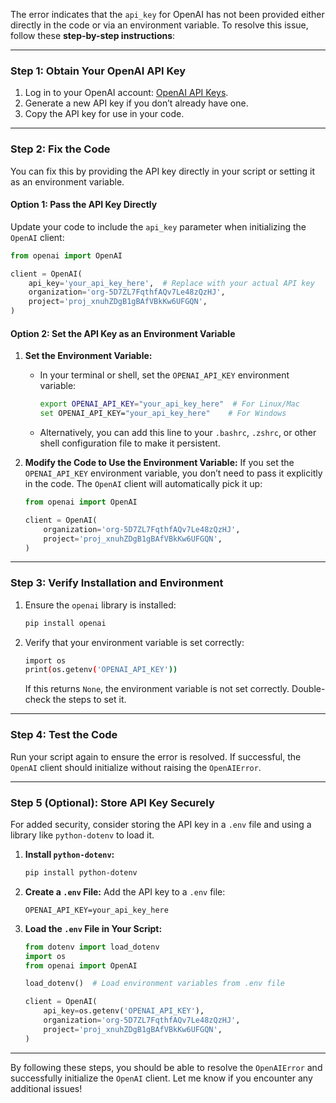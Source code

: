 

The error indicates that the `api_key` for OpenAI has not been provided either directly in the code or via an environment variable. To resolve this issue, follow these **step-by-step instructions**:

---

### **Step 1: Obtain Your OpenAI API Key**
1. Log in to your OpenAI account: [OpenAI API Keys](https://platform.openai.com/account/api-keys).
2. Generate a new API key if you don’t already have one.
3. Copy the API key for use in your code.

---

### **Step 2: Fix the Code**

You can fix this by providing the API key directly in your script or setting it as an environment variable.

#### **Option 1: Pass the API Key Directly**
Update your code to include the `api_key` parameter when initializing the `OpenAI` client:

```python
from openai import OpenAI

client = OpenAI(
    api_key='your_api_key_here',  # Replace with your actual API key
    organization='org-5D7ZL7FqthfAQv7Le48zQzHJ',
    project='proj_xnuhZDgB1gBAfVBkKw6UFGQN',
)
```

#### **Option 2: Set the API Key as an Environment Variable**
1. **Set the Environment Variable:**
   - In your terminal or shell, set the `OPENAI_API_KEY` environment variable:
     ```bash
     export OPENAI_API_KEY="your_api_key_here"  # For Linux/Mac
     set OPENAI_API_KEY="your_api_key_here"    # For Windows
     ```
   - Alternatively, you can add this line to your `.bashrc`, `.zshrc`, or other shell configuration file to make it persistent.

2. **Modify the Code to Use the Environment Variable:**
   If you set the `OPENAI_API_KEY` environment variable, you don’t need to pass it explicitly in the code. The `OpenAI` client will automatically pick it up:

   ```python
   from openai import OpenAI

   client = OpenAI(
       organization='org-5D7ZL7FqthfAQv7Le48zQzHJ',
       project='proj_xnuhZDgB1gBAfVBkKw6UFGQN',
   )
   ```

---

### **Step 3: Verify Installation and Environment**
1. Ensure the `openai` library is installed:
   ```bash
   pip install openai
   ```
2. Verify that your environment variable is set correctly:
   ```bash
   import os
   print(os.getenv('OPENAI_API_KEY'))
   ```

   If this returns `None`, the environment variable is not set correctly. Double-check the steps to set it.

---

### **Step 4: Test the Code**
Run your script again to ensure the error is resolved. If successful, the `OpenAI` client should initialize without raising the `OpenAIError`.

---

### **Step 5 (Optional): Store API Key Securely**
For added security, consider storing the API key in a `.env` file and using a library like `python-dotenv` to load it.

1. **Install `python-dotenv`:**
   ```bash
   pip install python-dotenv
   ```

2. **Create a `.env` File:**
   Add the API key to a `.env` file:
   ```
   OPENAI_API_KEY=your_api_key_here
   ```

3. **Load the `.env` File in Your Script:**
   ```python
   from dotenv import load_dotenv
   import os
   from openai import OpenAI

   load_dotenv()  # Load environment variables from .env file

   client = OpenAI(
       api_key=os.getenv('OPENAI_API_KEY'),
       organization='org-5D7ZL7FqthfAQv7Le48zQzHJ',
       project='proj_xnuhZDgB1gBAfVBkKw6UFGQN',
   )
   ```

---

By following these steps, you should be able to resolve the `OpenAIError` and successfully initialize the `OpenAI` client. Let me know if you encounter any additional issues!
